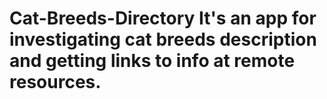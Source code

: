 # Cat-Breeds-Directory It's an app for investigating cat breeds description and getting links to info at remote resources.

